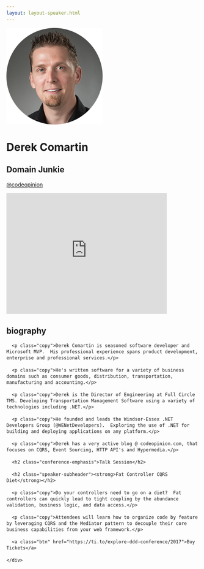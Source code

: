 ```yaml
---
layout: layout-speaker.html
---
```


<div class="container section featured-speaker">
  <div class="row">
    <div class="col-xs-12 col-sm-2 img-container">
      <img class="speaker-page-img" src="../img/speakers/Derek-Comartin-ON.png" />
      </div>
    <div class="col-xs-12 col-sm-10 copy-container">
      <h1 class="speaker-header">Derek Comartin</h1>
      <h2 class="speaker-subtitle">Domain Junkie</h2>
      <p class="copy"><a class="speaker-handle" href="https://twitter.com/@codeopinion" target="_blank">@codeopinion</a></p>
      <div class="video-responsive">
        <iframe width="420" height="315" src="http://www.youtube.com/embed/OlcWDZN99w4" frameborder="0" allowfullscreen></iframe>
      </div>
      <h2 class="speaker-subheader"><strong>biography</strong></h2>

      <p class="copy">Derek Comartin is seasoned software developer and Microsoft MVP.  His professional experience spans product development, enterprise and professional services.</p>

      <p class="copy">He's written software for a variety of business domains such as consumer goods, distribution, transportation, manufacturing and accounting.</p>

      <p class="copy">Derek is the Director of Engineering at Full Circle TMS. Developing Transportation Management Software using a variety of technologies including .NET.</p>

      <p class="copy">He founded and leads the Windsor-Essex .NET Developers Group (@WENetDevelopers).  Exploring the use of .NET for building and deploying applications on any platform.</p>

      <p class="copy">Derek has a very active blog @ codeopinion.com, that focuses on CQRS, Event Sourcing, HTTP API's and Hypermedia.</p>

      <h2 class="conference-emphasis">Talk Session</h2>

      <h2 class="speaker-subheader"><strong>Fat Controller CQRS Diet</strong></h2>

      <p class="copy">Do your controllers need to go on a diet?  Fat controllers can quickly lead to tight coupling by the abundance validation, business logic, and data access.</p>

      <p class="copy">Attendees will learn how to organize code by feature by leveraging CQRS and the Mediator pattern to decouple their core business capabilities from your web framework.</p>

      <a class="btn" href="https://ti.to/explore-ddd-conference/2017">Buy Tickets</a>

    </div>
</div>
</div>
